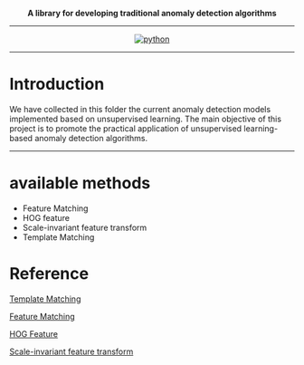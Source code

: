 <div align="center">

**A library for developing traditional anomaly detection algorithms**

---

[![python](https://img.shields.io/badge/python-3.5%2B-green)]()

</div>

---

# Introduction

We have collected in this folder the current anomaly detection models implemented based on unsupervised learning. The main objective of this project is to promote the practical application of unsupervised learning-based anomaly detection algorithms.

---

# available methods

- Feature Matching
- HOG feature
- Scale-invariant feature transform
- Template Matching

# Reference

[Template Matching](https://blog.csdn.net/zhuisui_woxin/article/details/84400439)

[Feature Matching](https://blog.csdn.net/zhuisui_woxin/article/details/84400439)

[HOG Feature](https://blog.csdn.net/matt45m/article/details/85325897)

[Scale-invariant feature transform](https://blog.csdn.net/DIAJEY/article/details/108272152)
